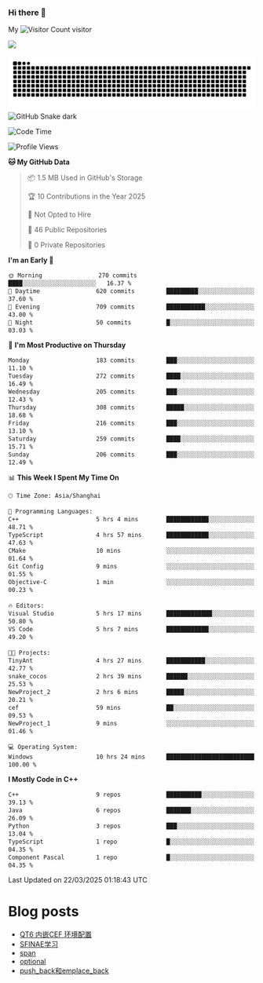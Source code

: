 ### Hi there 👋

My ![Visitor Count](https://profile-counter.glitch.me/bugcat9/count.svg) visitor
<!--
**bugcat9/bugcat9** is a ✨ _special_ ✨ repository because its `README.md` (this file) appears on your GitHub profile.

Here are some ideas to get you started:

- 🔭 I’m currently working on ...
- 🌱 I’m currently learning ...
- 👯 I’m looking to collaborate on ...
- 🤔 I’m looking for help with ...
- 💬 Ask me about ...
- 📫 How to reach me: ...
- 😄 Pronouns: ...
- ⚡ Fun fact: ...
-->
![](https://github-readme-stats.vercel.app/api?username=bugcat9)

![GitHub Snake Light](https://raw.githubusercontent.com/bugcat9/bugcat9/output/github-contribution-grid-snake.svg#gh-light-mode-only)
![GitHub Snake dark](github-snake-dark.svg#gh-dark-mode-only)


<!--START_SECTION:waka-->
![Code Time](http://img.shields.io/badge/Code%20Time-956%20hrs%2047%20mins-blue)

![Profile Views](http://img.shields.io/badge/Profile%20Views-0-blue)

**🐱 My GitHub Data** 

> 📦 1.5 MB Used in GitHub's Storage 
 > 
> 🏆 10 Contributions in the Year 2025
 > 
> 🚫 Not Opted to Hire
 > 
> 📜 46 Public Repositories 
 > 
> 🔑 0 Private Repositories 
 > 
**I'm an Early 🐤** 

```text
🌞 Morning                270 commits         ████░░░░░░░░░░░░░░░░░░░░░   16.37 % 
🌆 Daytime                620 commits         █████████░░░░░░░░░░░░░░░░   37.60 % 
🌃 Evening                709 commits         ███████████░░░░░░░░░░░░░░   43.00 % 
🌙 Night                  50 commits          █░░░░░░░░░░░░░░░░░░░░░░░░   03.03 % 
```
📅 **I'm Most Productive on Thursday** 

```text
Monday                   183 commits         ███░░░░░░░░░░░░░░░░░░░░░░   11.10 % 
Tuesday                  272 commits         ████░░░░░░░░░░░░░░░░░░░░░   16.49 % 
Wednesday                205 commits         ███░░░░░░░░░░░░░░░░░░░░░░   12.43 % 
Thursday                 308 commits         █████░░░░░░░░░░░░░░░░░░░░   18.68 % 
Friday                   216 commits         ███░░░░░░░░░░░░░░░░░░░░░░   13.10 % 
Saturday                 259 commits         ████░░░░░░░░░░░░░░░░░░░░░   15.71 % 
Sunday                   206 commits         ███░░░░░░░░░░░░░░░░░░░░░░   12.49 % 
```


📊 **This Week I Spent My Time On** 

```text
🕑︎ Time Zone: Asia/Shanghai

💬 Programming Languages: 
C++                      5 hrs 4 mins        ████████████░░░░░░░░░░░░░   48.71 % 
TypeScript               4 hrs 57 mins       ████████████░░░░░░░░░░░░░   47.63 % 
CMake                    10 mins             ░░░░░░░░░░░░░░░░░░░░░░░░░   01.64 % 
Git Config               9 mins              ░░░░░░░░░░░░░░░░░░░░░░░░░   01.55 % 
Objective-C              1 min               ░░░░░░░░░░░░░░░░░░░░░░░░░   00.23 % 

🔥 Editors: 
Visual Studio            5 hrs 17 mins       █████████████░░░░░░░░░░░░   50.80 % 
VS Code                  5 hrs 7 mins        ████████████░░░░░░░░░░░░░   49.20 % 

🐱‍💻 Projects: 
TinyAnt                  4 hrs 27 mins       ███████████░░░░░░░░░░░░░░   42.77 % 
snake_cocos              2 hrs 39 mins       ██████░░░░░░░░░░░░░░░░░░░   25.53 % 
NewProject_2             2 hrs 6 mins        █████░░░░░░░░░░░░░░░░░░░░   20.21 % 
cef                      59 mins             ██░░░░░░░░░░░░░░░░░░░░░░░   09.53 % 
NewProject_1             9 mins              ░░░░░░░░░░░░░░░░░░░░░░░░░   01.46 % 

💻 Operating System: 
Windows                  10 hrs 24 mins      █████████████████████████   100.00 % 
```

**I Mostly Code in C++** 

```text
C++                      9 repos             ██████████░░░░░░░░░░░░░░░   39.13 % 
Java                     6 repos             ███████░░░░░░░░░░░░░░░░░░   26.09 % 
Python                   3 repos             ███░░░░░░░░░░░░░░░░░░░░░░   13.04 % 
TypeScript               1 repo              █░░░░░░░░░░░░░░░░░░░░░░░░   04.35 % 
Component Pascal         1 repo              █░░░░░░░░░░░░░░░░░░░░░░░░   04.35 % 
```




 Last Updated on 22/03/2025 01:18:43 UTC
<!--END_SECTION:waka-->
# Blog posts
<!-- BLOG-POST-LIST:START -->
- [QT6 内嵌CEF 环境配置](https://bugcat.top/2025/03/02/%E7%8E%AF%E5%A2%83%E9%85%8D%E7%BD%AE%E5%AE%89%E8%A3%85/QT6%20%E5%86%85%E5%B5%8CCEF%20%E7%8E%AF%E5%A2%83%E9%85%8D%E7%BD%AE/)
- [SFINAE学习](https://bugcat.top/2024/11/28/C++/SFINAE%E5%AD%A6%E4%B9%A0/)
- [span](https://bugcat.top/2024/11/10/C++/span/)
- [optional](https://bugcat.top/2024/11/10/C++/optional/)
- [push_back和emplace_back](https://bugcat.top/2024/10/20/C++/push-back%E5%92%8Cemplace-back/)
<!-- BLOG-POST-LIST:END -->
